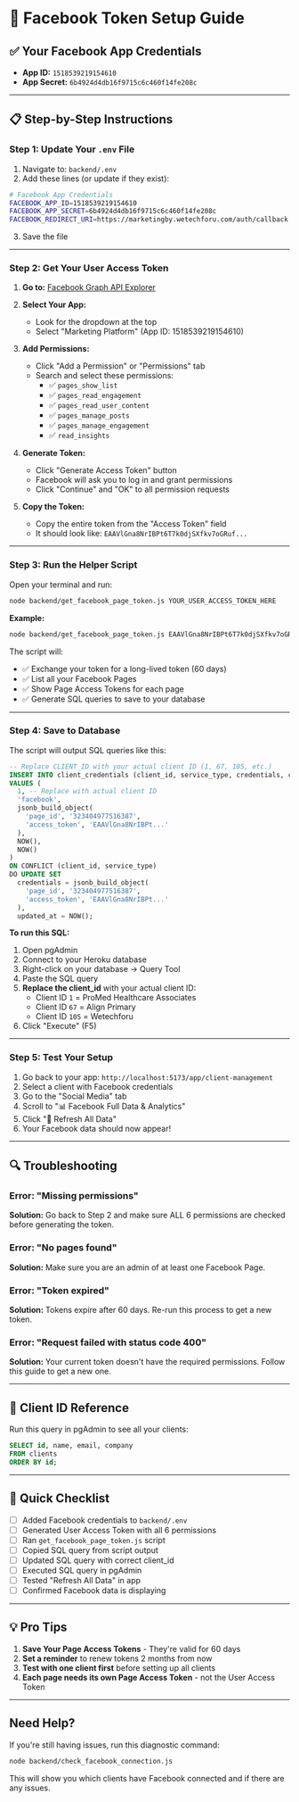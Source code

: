 # 🚀 Facebook Token Setup Guide

## ✅ Your Facebook App Credentials

- **App ID:** `1518539219154610`
- **App Secret:** `6b4924d4db16f9715c6c460f14fe208c`

---

## 📋 Step-by-Step Instructions

### Step 1: Update Your `.env` File

1. Navigate to: `backend/.env`
2. Add these lines (or update if they exist):

```bash
# Facebook App Credentials
FACEBOOK_APP_ID=1518539219154610
FACEBOOK_APP_SECRET=6b4924d4db16f9715c6c460f14fe208c
FACEBOOK_REDIRECT_URI=https://marketingby.wetechforu.com/auth/callback
```

3. Save the file

---

### Step 2: Get Your User Access Token

1. **Go to:** [Facebook Graph API Explorer](https://developers.facebook.com/tools/explorer/)

2. **Select Your App:**
   - Look for the dropdown at the top
   - Select "Marketing Platform" (App ID: 1518539219154610)

3. **Add Permissions:**
   - Click "Add a Permission" or "Permissions" tab
   - Search and select these permissions:
     - ✅ `pages_show_list`
     - ✅ `pages_read_engagement`
     - ✅ `pages_read_user_content`
     - ✅ `pages_manage_posts`
     - ✅ `pages_manage_engagement`
     - ✅ `read_insights`

4. **Generate Token:**
   - Click "Generate Access Token" button
   - Facebook will ask you to log in and grant permissions
   - Click "Continue" and "OK" to all permission requests

5. **Copy the Token:**
   - Copy the entire token from the "Access Token" field
   - It should look like: `EAAVlGna8NrIBPt6T7k0djSXfkv7oGRuf...`

---

### Step 3: Run the Helper Script

Open your terminal and run:

```bash
node backend/get_facebook_page_token.js YOUR_USER_ACCESS_TOKEN_HERE
```

**Example:**
```bash
node backend/get_facebook_page_token.js EAAVlGna8NrIBPt6T7k0djSXfkv7oGRuf...
```

The script will:
- ✅ Exchange your token for a long-lived token (60 days)
- ✅ List all your Facebook Pages
- ✅ Show Page Access Tokens for each page
- ✅ Generate SQL queries to save to your database

---

### Step 4: Save to Database

The script will output SQL queries like this:

```sql
-- Replace CLIENT_ID with your actual client ID (1, 67, 105, etc.)
INSERT INTO client_credentials (client_id, service_type, credentials, created_at, updated_at)
VALUES (
  1, -- Replace with actual client ID
  'facebook',
  jsonb_build_object(
    'page_id', '323404977516387',
    'access_token', 'EAAVlGna8NrIBPt...'
  ),
  NOW(),
  NOW()
)
ON CONFLICT (client_id, service_type)
DO UPDATE SET
  credentials = jsonb_build_object(
    'page_id', '323404977516387',
    'access_token', 'EAAVlGna8NrIBPt...'
  ),
  updated_at = NOW();
```

**To run this SQL:**

1. Open pgAdmin
2. Connect to your Heroku database
3. Right-click on your database → Query Tool
4. Paste the SQL query
5. **Replace the client_id** with your actual client ID:
   - Client ID `1` = ProMed Healthcare Associates
   - Client ID `67` = Align Primary
   - Client ID `105` = Wetechforu
6. Click "Execute" (F5)

---

### Step 5: Test Your Setup

1. Go back to your app: `http://localhost:5173/app/client-management`
2. Select a client with Facebook credentials
3. Go to the "Social Media" tab
4. Scroll to "📊 Facebook Full Data & Analytics"
5. Click "🔄 Refresh All Data"
6. Your Facebook data should now appear!

---

## 🔍 Troubleshooting

### Error: "Missing permissions"
**Solution:** Go back to Step 2 and make sure ALL 6 permissions are checked before generating the token.

### Error: "No pages found"
**Solution:** Make sure you are an admin of at least one Facebook Page.

### Error: "Token expired"
**Solution:** Tokens expire after 60 days. Re-run this process to get a new token.

### Error: "Request failed with status code 400"
**Solution:** Your current token doesn't have the required permissions. Follow this guide to get a new one.

---

## 📝 Client ID Reference

Run this query in pgAdmin to see all your clients:

```sql
SELECT id, name, email, company 
FROM clients 
ORDER BY id;
```

---

## 🎯 Quick Checklist

- [ ] Added Facebook credentials to `backend/.env`
- [ ] Generated User Access Token with all 6 permissions
- [ ] Ran `get_facebook_page_token.js` script
- [ ] Copied SQL query from script output
- [ ] Updated SQL query with correct client_id
- [ ] Executed SQL query in pgAdmin
- [ ] Tested "Refresh All Data" in app
- [ ] Confirmed Facebook data is displaying

---

## 💡 Pro Tips

1. **Save Your Page Access Tokens** - They're valid for 60 days
2. **Set a reminder** to renew tokens 2 months from now
3. **Test with one client first** before setting up all clients
4. **Each page needs its own Page Access Token** - not the User Access Token

---

## Need Help?

If you're still having issues, run this diagnostic command:

```bash
node backend/check_facebook_connection.js
```

This will show you which clients have Facebook connected and if there are any issues.


